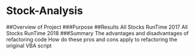 # Stock-Analysis

##Overview of Project
###Purpose
##Results
All Stocks RunTime 2017
All Stocks RunTime 2018
###Summary
The advantages and disadvantages of refactoring code 
How do these pros and cons apply to refactoring the original VBA script
